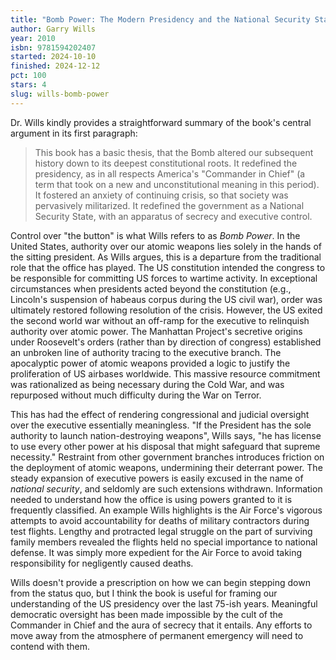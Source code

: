```yaml
---
title: "Bomb Power: The Modern Presidency and the National Security State"
author: Garry Wills
year: 2010
isbn: 9781594202407
started: 2024-10-10
finished: 2024-12-12
pct: 100
stars: 4
slug: wills-bomb-power
---
```


Dr. Wills kindly provides a straightforward summary of the book's central argument in its first paragraph:

> This book has a basic thesis, that the Bomb altered our subsequent history down to its deepest constitutional roots. It redefined the presidency, as in all respects America's "Commander in Chief" (a term that took on a new and unconstitutional meaning in this period). It fostered an anxiety of continuing crisis, so that society was pervasively militarized. It redefined the government as a National Security State, with an apparatus of secrecy and executive control.

Control over "the button" is what Wills refers to as *Bomb Power*. In the United States, authority over our atomic weapons lies solely in the hands of the sitting president. As Wills argues, this is a departure from the traditional role that the office has played. The US constitution intended the congress to be responsible for committing US forces to wartime activity. In exceptional circumstances when presidents acted beyond the constitution (e.g., Lincoln's suspension of habeaus corpus during the US civil war), order was ultimately restored following resolution of the crisis. However, the US exited the second world war without an off-ramp for the executive to relinquish authority over atomic power. The Manhattan Project's secretive origins under Roosevelt's orders (rather than by direction of congress) established an unbroken line of authority tracing to the executive branch. The apocalyptic power of atomic weapons provided a logic to justify the proliferation of US airbases worldwide. This massive resource commitment was rationalized as being necessary during the Cold War, and was repurposed without much difficulty during the War on Terror.

This has had the effect of rendering congressional and judicial oversight over the executive essentially meaningless. "If the President has the sole authority to launch nation-destroying weapons", Wills says, "he has license to use every other power at his disposal that might safeguard that supreme necessity." Restraint from other government branches introduces friction on the deployment of atomic weapons, undermining their deterrant power. The steady expansion of executive powers is easily excused in the name of *national security*, and seldomly are such extensions withdrawn. Information needed to understand how the office is using powers granted to it is frequently classified. An example Wills highlights is the Air Force's vigorous attempts to avoid accountability for deaths of military contractors during test flights. Lengthy and protracted legal struggle on the part of surviving family members revealed the flights held no special importance to national defense. It was simply more expedient for the Air Force to avoid taking responsibility for negligently caused deaths.

Wills doesn't provide a prescription on how we can begin stepping down from the status quo, but I think the book is useful for framing our understanding of the US presidency over the last 75-ish years. Meaningful democratic oversight has been made impossible by the cult of the Commander in Chief and the aura of secrecy that it entails. Any efforts to move away from the atmosphere of permanent emergency will need to contend with them.

